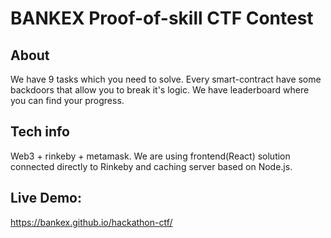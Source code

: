 # BANKEX Proof-of-skill CTF Contest

## About 
We have 9 tasks which you need to solve. Every smart-contract have some backdoors that allow you to break it's logic.
We have leaderboard where you can find your progress.

## Tech info
Web3 + rinkeby + metamask. 
We are using frontend(React) solution connected directly to Rinkeby and caching server based on Node.js. 


## Live Demo:
https://bankex.github.io/hackathon-ctf/
